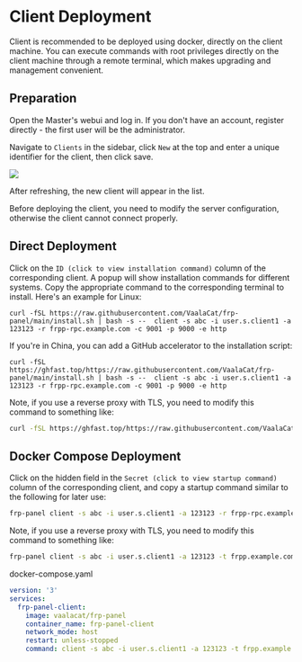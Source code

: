 # Client Deployment

Client is recommended to be deployed using docker, directly on the client machine. You can execute commands with root privileges directly on the client machine through a remote terminal, which makes upgrading and management convenient.

## Preparation

Open the Master's webui and log in. If you don't have an account, register directly - the first user will be the administrator.

Navigate to `Clients` in the sidebar, click `New` at the top and enter a unique identifier for the client, then click save.

![](../public/images/en_client_list.png)

After refreshing, the new client will appear in the list.

Before deploying the client, you need to modify the server configuration, otherwise the client cannot connect properly.

## Direct Deployment

Click on the `ID (click to view installation command)` column of the corresponding client. A popup will show installation commands for different systems. Copy the appropriate command to the corresponding terminal to install. Here's an example for Linux:

```
curl -fSL https://raw.githubusercontent.com/VaalaCat/frp-panel/main/install.sh | bash -s --  client -s abc -i user.s.client1 -a 123123 -r frpp-rpc.example.com -c 9001 -p 9000 -e http
```

If you're in China, you can add a GitHub accelerator to the installation script:

```
curl -fSL https://ghfast.top/https://raw.githubusercontent.com/VaalaCat/frp-panel/main/install.sh | bash -s --  client -s abc -i user.s.client1 -a 123123 -r frpp-rpc.example.com -c 9001 -p 9000 -e http
```

Note, if you use a reverse proxy with TLS, you need to modify this command to something like:

```bash
curl -fSL https://ghfast.top/https://raw.githubusercontent.com/VaalaCat/frp-panel/main/install.sh | bash -s --  frp-panel client -s abc -i user.s.client1 -a 123123 -t frpp.example.com -r frpp-rpc.example.com -c 443 -p 443 -e https
```

## Docker Compose Deployment

Click on the hidden field in the `Secret (click to view startup command)` column of the corresponding client, and copy a startup command similar to the following for later use:

```bash
frp-panel client -s abc -i user.s.client1 -a 123123 -r frpp-rpc.example.com -c 9001 -p 9000 -e http
```

Note, if you use a reverse proxy with TLS, you need to modify this command to something like:

```bash
frp-panel client -s abc -i user.s.client1 -a 123123 -t frpp.example.com -r frpp-rpc.example.com -c 443 -p 443 -e https
```

docker-compose.yaml

```yaml
version: '3'
services:
  frp-panel-client:
    image: vaalacat/frp-panel
    container_name: frp-panel-client
    network_mode: host
    restart: unless-stopped
    command: client -s abc -i user.s.client1 -a 123123 -t frpp.example.com -r frpp-rpc.example.com -c 443 -p 443 -e https
```
